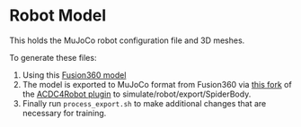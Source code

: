 # Robot Model

This holds the MuJoCo robot configuration file and 3D meshes.

To generate these files:

1. Using this [Fusion360 model](https://a360.co/4ePgZ3j)
2. The model is exported to MuJoCo format from Fusion360 via [this fork](https://github.com/bionicdl-sustech/ACDC4Robot/pull/9) of the [ACDC4Robot plugin](https://github.com/bionicdl-sustech/ACDC4Robot) to simulate/robot/export/SpiderBody.
3. Finally run `process_export.sh` to make additional changes that are necessary for training.
